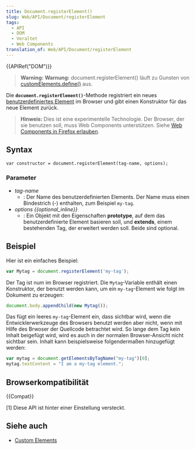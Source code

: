 ```yaml
---
title: Document.registerElement()
slug: Web/API/Document/registerElement
tags:
  - API
  - DOM
  - Veraltet
  - Web Components
translation_of: Web/API/Document/registerElement
---
```

{{APIRef("DOM")}}

> **Warning:** **Warnung:** document.registerElement() läuft zu Gunsten von [customElements.define()](/de/docs/Web/API/CustomElementRegistry/define) aus.

Die **`document.registerElement()`**-Methode registriert ein neues [benutzerdefiniertes Element](/de/docs/Web/Web_Components/Custom_Elements) im Browser und gibt einen Konstruktor für das neue Element zurück.

> **Hinweis:** Dies ist eine experimentelle Technologie. Der Browser, der sie benutzen soll, muss Web Components unterstützen. Siehe [Web Components in Firefox erlauben](/de/docs/Web/Web_Components#Enabling_Web_Components_in_Firefox).

## Syntax

    var constructor = document.registerElement(tag-name, options);

### Parameter

- _tag-name_
  - : Der Name des benutzerdefinierten Elements. Der Name muss einen Bindestrich (-) enthalten, zum Beispiel `my-tag`.
- _options {{optional_inline}}_
  - : Ein Objekt mit den Eigenschaften **prototype**, auf dem das benutzerdefinierte Element basieren soll, und **extends**, einem bestehenden Tag, der erweitert werden soll. Beide sind optional.

## Beispiel

Hier ist ein einfaches Beispiel:

```js
var Mytag = document.registerElement('my-tag');
```

Der Tag ist num im Browser registriert. Die `Mytag`-Variable enthält einen Konstruktor, der benutzt werden kann, um ein `my-tag`-Element wie folgt im Dokument zu erzeugen:

```js
document.body.appendChild(new Mytag());
```

Das fügt ein leeres `my-tag`-Element ein, dass sichtbar wird, wenn die Entwicklerwerkzeuge des Browsers benutzt werden aber nicht, wenn mit Hilfe des Brwoser der Quellcode betrachtet wird. So lange dem Tag kein Inhalt beigefügt wird, wird es auch in der normalen Browser-Ansicht nicht sichtbar sein. Inhalt kann beispielsweise folgendermaßen hinzugefügt werden:

```js
var mytag = document.getElementsByTagName("my-tag")[0];
mytag.textContent = "I am a my-tag element.";
```

## Browserkompatibilität

{{Compat}}

\[1] Diese API ist hinter einer Einstellung versteckt.

## Siehe auch

- [Custom Elements](/de/docs/Web/Web_Components/Custom_Elements)
